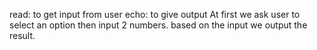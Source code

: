 read: to get input from user
echo: to give output
At first we ask user to select an option then input 2 numbers. based on the input we output the result.
